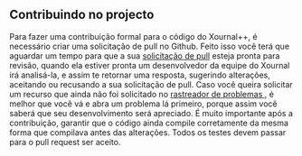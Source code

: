 ## Contribuindo no projecto

Para fazer uma contribuição formal para o código do Xournal++, é necessário criar uma solicitação de pull no Github. Feito isso você terá que aguardar um tempo para que a sua [solicitação de pull](https://github.com/xournalpp/xournalpp/pulls) esteja pronta para revisão, quando ela estiver pronta um desenvolvedor da equipe do Xournal irá analisá-la, e assim te retornar uma resposta, sugerindo alterações, aceitando ou recusando a sua solicitação de pull. Caso você queira solicitar um recurso que ainda não foi solicitado no [rastreador de problemas ](https://github.com/xournalpp/xournalpp/issues), é melhor que você vá e abra um problema lá primeiro, porque assim você saberá que seu desenvolvimento será apreciado. É muito importante após a contribuição, garantir que o código ainda compile corretamente da mesma forma que compilava antes das alterações. Todos os testes devem passar para o pull request ser aceito.